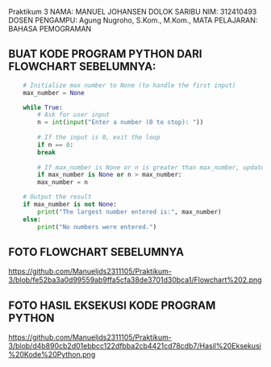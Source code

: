 Praktikum 3
NAMA: MANUEL JOHANSEN DOLOK SARIBU
NIM: 312410493
DOSEN PENGAMPU: Agung Nugroho, S.Kom., M.Kom., 
MATA PELAJARAN: BAHASA PEMOGRAMAN 

## BUAT KODE PROGRAM PYTHON DARI FLOWCHART SEBELUMNYA:

```python
    # Initialize max number to None (to handle the first input)
    max_number = None

    while True:
        # Ask for user input
        n = int(input("Enter a number (0 to stop): "))
    
        # If the input is 0, exit the loop
        if n == 0:
        break
    
        # If max_number is None or n is greater than max_number, update max_number
        if max_number is None or n > max_number:
        max_number = n

    # Output the result
    if max_number is not None:
        print("The largest number entered is:", max_number)
    else:
        print("No numbers were entered.")
```

## FOTO FLOWCHART SEBELUMNYA
https://github.com/Manueljds2311105/Praktikum-3/blob/fe52ba3a0d99559ab9ffa5cfa38de3701d30bca1/Flowchart%202.png

## FOTO HASIL EKSEKUSI KODE PROGRAM PYTHON
https://github.com/Manueljds2311105/Praktikum-3/blob/d4b890cb2d01ebbcc122dfbba2cb4421cd78cdb7/Hasil%20Eksekusi%20Kode%20Python.png
